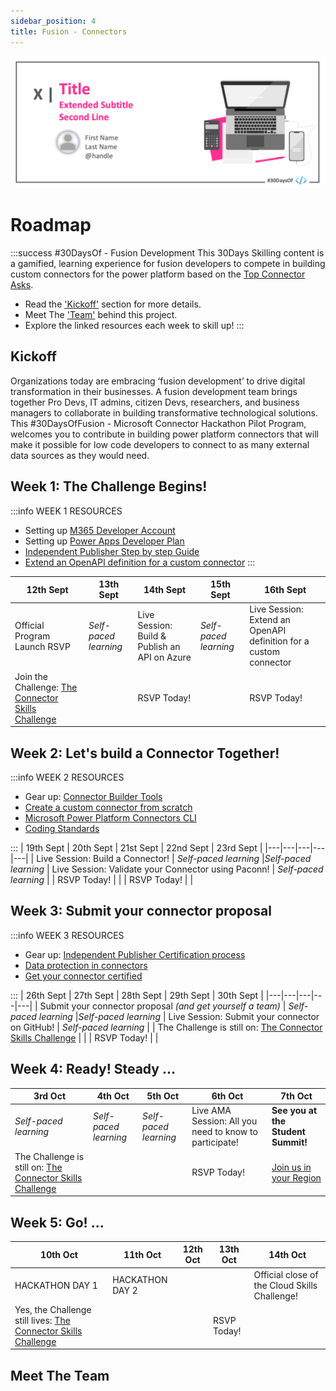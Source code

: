 ```yaml
---
sidebar_position: 4
title: Fusion - Connectors
---
```


![Banner Placeholder](./../../static/img/banners/fucshia-laptop.png) 

# Roadmap

:::success #30DaysOf - Fusion Development
This 30Days Skilling content is a gamified, learning experience for fusion developers to compete in building custom connectors for the power platform based on the [Top Connector Asks](https://github.com/microsoft/PowerPlatformConnectors/wiki/Top-Connector-Asks?WT.mc_id=academic-73999-juliamuiruri).

 * Read the ['Kickoff'](#kickoff) section for more details.
 * Meet The ['Team'](#meet-the-team) behind this project.
 * Explore the linked resources each week to skill up!
:::

 
## Kickoff 
Organizations today are embracing ‘fusion development’ to drive digital transformation in their businesses. A fusion development team brings together Pro Devs, IT admins, citizen Devs, researchers, and business managers to collaborate in building transformative technological solutions. This #30DaysOfFusion - Microsoft Connector Hackathon Pilot Program, welcomes you to contribute in building power platform connectors that will make it possible for low code developers to connect to as many external data sources as they would need.

## Week 1: The Challenge Begins!
:::info WEEK 1 RESOURCES
* Setting up [M365 Developer Account](https://developer.microsoft.com/en-us/microsoft-365/dev-program/?WT.mc_id=academic-73999-juliamuiruri)
* Setting up [Power Apps Developer Plan](https://powerapps.microsoft.com/en-us/developerplan/?WT.mc_id=academic-73999-juliamuiruri)
* [Independent Publisher Step by step Guide](https://www.youtube.com/watch?v=wGFWZqsxIBQ)
* [Extend an OpenAPI definition for a custom connector](https://docs.microsoft.com/en-us/connectors/custom-connectors/openapi-extensions?WT.mc_id=academic-73999-juliamuiruri)
:::

| 12th Sept  | 13th Sept  | 14th Sept  | 15th Sept  | 16th Sept  |
|---|---|---|---|---|
| Official Program Launch RSVP  | _Self-paced learning_  | Live Session: Build & Publish an API on Azure   | _Self-paced learning_    |Live Session: Extend an OpenAPI definition for a custom connector   |
| Join the Challenge: [The Connector Skills Challenge](https://aka.ms/ConnectorSkillsChallenge) |      | RSVP Today!  |   | RSVP Today! |

## Week 2: Let's build a Connector Together!
:::info WEEK 2 RESOURCES
* Gear up: [Connector Builder Tools](https://github.com/microsoft/PowerPlatformConnectors/discussions/1416?WT.mc_id=academic-73999-juliamuiruri)
* [Create a custom connector from scratch](https://docs.microsoft.com/en-us/connectors/custom-connectors/define-blank?WT.mc_id=academic-73999-juliamuiruri)
* [Microsoft Power Platform Connectors CLI](https://docs.microsoft.com/en-us/connectors/custom-connectors/paconn-cli?WT.mc_id=academic-73999-juliamuiruri)
* [Coding Standards](https://docs.microsoft.com/en-us/connectors/custom-connectors/coding-standards?WT.mc_id=academic-73999-juliamuiruri)

:::
| 19th Sept  | 20th Sept  | 21st Sept  | 22nd Sept  | 23rd Sept  |
|---|---|---|---|---|
| Live Session: Build a Connector!   | _Self-paced learning_   |_Self-paced learning_   |  Live Session: Validate your Connector using Paconn!   | _Self-paced learning_   |
| RSVP Today! |   |   | RSVP Today!  |   |

## Week 3: Submit your connector proposal
:::info WEEK 3 RESOURCES
* Gear up: [Independent Publisher Certification process](https://docs.microsoft.com/en-us/connectors/custom-connectors/certification-submission-ip?WT.mc_id=academic-73999-juliamuiruri)
* [Data protection in connectors](https://docs.microsoft.com/en-us/connectors/protection?WT.mc_id=academic-73999-juliamuiruri)
* [Get your connector certified](https://docs.microsoft.com/en-us/connectors/custom-connectors/submit-certification?WT.mc_id=academic-73999-juliamuiruri)

:::
| 26th Sept  | 27th Sept  | 28th Sept  | 29th Sept  | 30th Sept  |
|---|---|---|---|---|
| Submit your connector proposal _(and get yourself a team)_   | _Self-paced learning_   |_Self-paced learning_   |  Live Session: Submit your connector on GitHub!   | _Self-paced learning_   |
| The Challenge is still on: [The Connector Skills Challenge](https://aka.ms/ConnectorSkillsChallenge) |   |   | RSVP Today!  |   |
## Week 4: Ready! Steady ...
| 3rd Oct  | 4th Oct  | 5th Oct  | 6th Oct  | 7th Oct  |
|---|---|---|---|---|
| _Self-paced learning_   | _Self-paced learning_   |_Self-paced learning_   |  Live AMA Session: All you need to know to participate!   | **See you at the Student Summit!**   |
| The Challenge is still on: [The Connector Skills Challenge](https://aka.ms/ConnectorSkillsChallenge) |   |   | RSVP Today!  | [Join us in your Region](https://lnkd.in/dr2yja8s)  |

## Week 5: Go! ...
| 10th Oct  | 11th Oct  | 12th Oct  | 13th Oct  | 14th Oct  |
|---|---|---|---|---|
| HACKATHON DAY 1  |HACKATHON DAY 2   |   |     | Official close of the Cloud Skills Challenge!   |
| Yes, the Challenge still lives: [The Connector Skills Challenge](https://aka.ms/ConnectorSkillsChallenge) |   |   | RSVP Today!  |   |
## Meet The Team